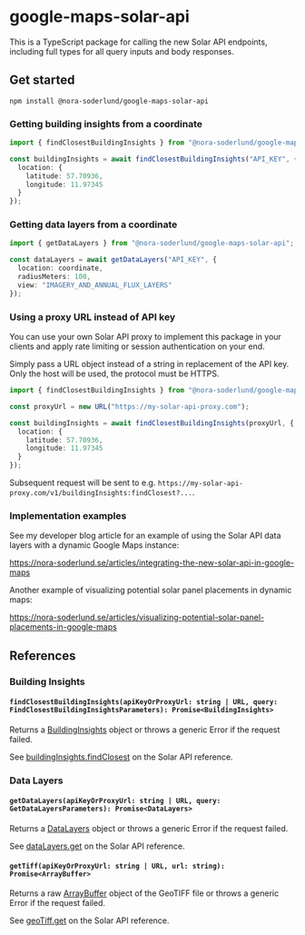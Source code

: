 # google-maps-solar-api
This is a TypeScript package for calling the new Solar API endpoints, including full types for all query inputs and body responses.

## Get started
```
npm install @nora-soderlund/google-maps-solar-api
```

### Getting building insights from a coordinate
```ts
import { findClosestBuildingInsights } from "@nora-soderlund/google-maps-solar-api";

const buildingInsights = await findClosestBuildingInsights("API_KEY", {
  location: {
    latitude: 57.70936,
    longitude: 11.97345
  }
});
```

### Getting data layers from a coordinate
```ts
import { getDataLayers } from "@nora-soderlund/google-maps-solar-api";

const dataLayers = await getDataLayers("API_KEY", {
  location: coordinate,
  radiusMeters: 100,
  view: "IMAGERY_AND_ANNUAL_FLUX_LAYERS"
});
```

### Using a proxy URL instead of API key
You can use your own Solar API proxy to implement this package in your clients and apply rate limiting or session authentication on your end.

Simply pass a URL object instead of a string in replacement of the API key. Only the host will be used, the protocol must be HTTPS.
```ts
import { findClosestBuildingInsights } from "@nora-soderlund/google-maps-solar-api";

const proxyUrl = new URL("https://my-solar-api-proxy.com");

const buildingInsights = await findClosestBuildingInsights(proxyUrl, {
  location: {
    latitude: 57.70936,
    longitude: 11.97345
  }
});
```

Subsequent request will be sent to e.g. `https://my-solar-api-proxy.com/v1/buildingInsights:findClosest?...`.

### Implementation examples
See my developer blog article for an example of using the Solar API data layers with a dynamic Google Maps instance:

https://nora-soderlund.se/articles/integrating-the-new-solar-api-in-google-maps

Another example of visualizing potential solar panel placements in dynamic maps:

https://nora-soderlund.se/articles/visualizing-potential-solar-panel-placements-in-google-maps

## References

### Building Insights
#### `findClosestBuildingInsights(apiKeyOrProxyUrl: string | URL, query: FindClosestBuildingInsightsParameters): Promise<BuildingInsights>`
Returns a [BuildingInsights](https://github.com/nora-soderlund/google-maps-solar-api/blob/main/src/types/BuildingInsights.ts) object or throws a generic Error if the request failed.

See [buildingInsights.findClosest](https://developers.google.com/maps/documentation/solar/reference/rest/v1/buildingInsights/findClosest) on the Solar API reference.

### Data Layers
#### `getDataLayers(apiKeyOrProxyUrl: string | URL, query: GetDataLayersParameters): Promise<DataLayers>`
Returns a [DataLayers](https://github.com/nora-soderlund/google-maps-solar-api/blob/main/src/types/DataLayers.ts) object or throws a generic Error if the request failed.

See [dataLayers.get](https://developers.google.com/maps/documentation/solar/reference/rest/v1/dataLayers/get) on the Solar API reference.

#### `getTiff(apiKeyOrProxyUrl: string | URL, url: string): Promise<ArrayBuffer>`
Returns a raw [ArrayBuffer](https://developer.mozilla.org/en-US/docs/Web/JavaScript/Reference/Global_Objects/ArrayBuffer) object of the GeoTIFF file or throws a generic Error if the request failed.

See [geoTiff.get](https://developers.google.com/maps/documentation/solar/reference/rest/v1/geoTiff/get) on the Solar API reference.
